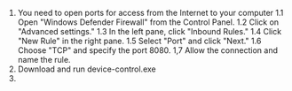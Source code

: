 1. You need to open ports for access from the Internet to your computer
1.1 Open "Windows Defender Firewall" from the Control Panel.
1.2 Click on "Advanced settings."
1.3 In the left pane, click "Inbound Rules."
1.4 Click "New Rule" in the right pane.
1.5 Select "Port" and click "Next."
1.6 Choose "TCP" and specify the port 8080.
1,7 Allow the connection and name the rule.
2. Download and run device-control.exe
3. 
